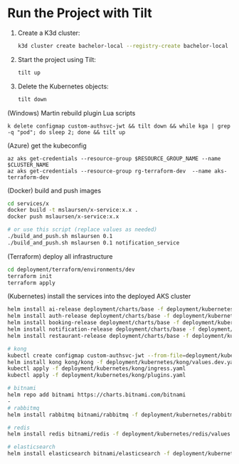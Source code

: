# Run the Project with Tilt

1. Create a K3d cluster:
   ```bash
   k3d cluster create bachelor-local --registry-create bachelor-local
   ```

2. Start the project using Tilt:
   ```bash
   tilt up
   ```

3. Delete the Kubernetes objects:
   ```bash
   tilt down
   ```


(Windows) Martin rebuild plugin Lua scripts
```
k delete configmap custom-authsvc-jwt && tilt down && while kga | grep -q "pod"; do sleep 2; done && tilt up
```

(Azure) get the kubeconfig
```
az aks get-credentials --resource-group $RESOURCE_GROUP_NAME --name $CLUSTER_NAME
az aks get-credentials --resource-group rg-terraform-dev  --name aks-terraform-dev
```

(Docker) build and push images
```bash
cd services/x
docker build -t mslaursen/x-service:x.x .
docker push mslaursen/x-service:x.x

# or use this script (replace values as needed)
./build_and_push.sh mslaursen 0.1
./build_and_push.sh mslaursen 0.1 notification_service
```

(Terraform) deploy all infrastructure
```bash
cd deployment/terraform/environments/dev
terraform init
terraform apply
```

(Kubernetes) install the services into the deployed AKS cluster
```bash
helm install ai-release deployment/charts/base -f deployment/kubernetes/ai_service/values.dev.yaml
helm install auth-release deployment/charts/base -f deployment/kubernetes/auth_service/values.dev.yaml
helm install booking-release deployment/charts/base -f deployment/kubernetes/booking_service/values.dev.yaml
helm install notification-release deployment/charts/base -f deployment/kubernetes/notification_service/values.dev.yaml
helm install restaurant-release deployment/charts/base -f deployment/kubernetes/restaurant_service/values.dev.yaml

# kong
kubectl create configmap custom-authsvc-jwt --from-file=deployment/kubernetes/kong/custom-plugins/custom-authsvc-jwt
helm install kong kong/kong -f deployment/kubernetes/kong/values.dev.yaml
kubectl apply -f deployment/kubernetes/kong/ingress.yaml
kubectl apply -f deployment/kubernetes/kong/plugins.yaml

# bitnami
helm repo add bitnami https://charts.bitnami.com/bitnami
-
# rabbitmq
helm install rabbitmq bitnami/rabbitmq -f deployment/kubernetes/rabbitmq/values.yaml

# redis
helm install redis bitnami/redis -f deployment/kubernetes/redis/values.dev.yaml

# elasticsearch
helm install elasticsearch bitnami/elasticsearch -f deployment/kubernetes/elasticsearch/values.dev.yaml
```
